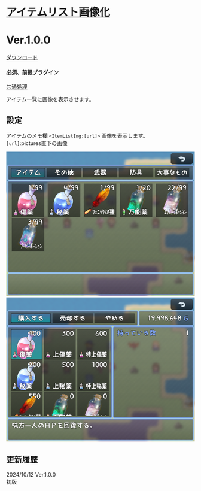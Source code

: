 # [アイテムリスト画像化](https://raw.githubusercontent.com/nuun888/MZ/master/NUUN_ItemListImage.js)
# Ver.1.0.0
[ダウンロード](https://raw.githubusercontent.com/nuun888/MZ/master/NUUN_ItemListImage.js)
#### 必須、前提プラグイン
[共通処理](https://github.com/nuun888/MZ/blob/master/README/Base.md)  

アイテム一覧に画像を表示させます。  

## 設定
アイテムのメモ欄
`<ItemListImg:[url]>` 画像を表示します。  
`[url]`:pictures直下の画像  

![画像](img/ItemListImage1.png)  
![画像](img/ItemListImage2.png)  

## 更新履歴  
2024/10/12 Ver.1.0.0  
初版  
